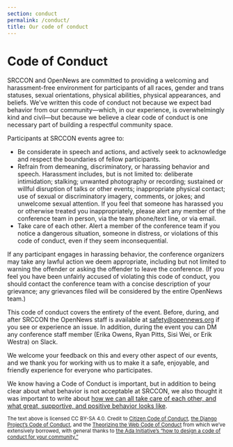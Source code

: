 ```yaml
---
section: conduct
permalink: /conduct/
title: Our code of conduct
---
```


# Code of Conduct

SRCCON and OpenNews are committed to providing a welcoming and harassment-free environment for participants of all races, gender and trans statuses, sexual orientations, physical abilities, physical appearances, and beliefs. We&rsquo;ve written this code of conduct not because we expect bad behavior from our community&mdash;which, in our experience, is overwhelmingly kind and civil&mdash;but because we believe a clear code of conduct is one necessary part of building a respectful community space.

Participants at SRCCON events agree to:

* Be considerate in speech and actions, and actively seek to acknowledge and respect the boundaries of fellow participants.
* Refrain from demeaning, discriminatory, or harassing behavior and speech. Harassment includes, but is not limited to: deliberate intimidation; stalking; unwanted photography or recording; sustained or willful disruption of talks or other events; inappropriate physical contact; use of sexual or discriminatory imagery, comments, or jokes; and unwelcome sexual attention. If you feel that someone has harassed you or otherwise treated you inappropriately, please alert any member of the conference team in person, via the team phone/text line, or via email.
* Take care of each other. Alert a member of the conference team if you notice a dangerous situation, someone in distress, or violations of this code of conduct, even if they seem inconsequential.

If any participant engages in harassing behavior, the conference organizers may take any lawful action we deem appropriate, including but not limited to warning the offender or asking the offender to leave the conference. (If you feel you have been unfairly accused of violating this code of conduct, you should contact the conference team with a concise description of your grievance; any grievances filed will be considered by the entire OpenNews team.)

This code of conduct covers the entirety of the event. Before, during, and after SRCCON the OpenNews staff is available at  [safety@opennews.org](mailto:safety@opennews.org) if you see or experience an issue. In addition, during the event you can DM any conference staff member (Erika Owens, Ryan Pitts, Sisi Wei, or Erik Westra) on Slack.

We welcome your feedback on this and every other aspect of our events, and we thank you for working with us to make it a safe, enjoyable, and friendly experience for everyone who participates.

We know having a Code of Conduct is important, but in addition to being clear about what behavior is not acceptable at SRCCON, we also thought it was important to write about [how we can all take care of each other, and what great, supportive, and positive behavior looks like](/support).

<small>The text above is licensed CC BY-SA 4.0. Credit to [Citizen Code of Conduct](http://citizencodeofconduct.org/), [the Django Project&rsquo;s Code of Conduct](https://www.djangoproject.com/conduct/), and the [Theorizing the Web Code of Conduct](http://theorizingtheweb.tumblr.com/post/79357700249/anti-harassment-statement) from which we&rsquo;ve extensively borrowed, with general thanks to [the Ada Initiative&rsquo;s &ldquo;how to design a code of conduct for your community.&rdquo;](https://adainitiative.org/2014/02/howto-design-a-code-of-conduct-for-your-community/)</small>
